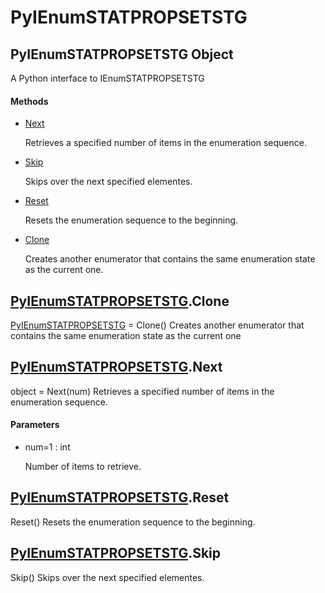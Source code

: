 # PyIEnumSTATPROPSETSTG


## PyIEnumSTATPROPSETSTG Object

A Python interface to IEnumSTATPROPSETSTG

#### Methods

  - [Next](PyIEnumSTATPROPSETSTG.md#pyienumstatpropsetstgnext)

    Retrieves a specified number of items in the enumeration sequence\.&nbsp;

  - [Skip](PyIEnumSTATPROPSETSTG.md#pyienumstatpropsetstgskip)

    Skips over the next specified elementes\.&nbsp;

  - [Reset](PyIEnumSTATPROPSETSTG.md#pyienumstatpropsetstgreset)

    Resets the enumeration sequence to the beginning\.&nbsp;

  - [Clone](PyIEnumSTATPROPSETSTG.md#pyienumstatpropsetstgclone)

    Creates another enumerator that contains the same enumeration state as the current one\.&nbsp;


## [PyIEnumSTATPROPSETSTG](PyIEnumSTATPROPSETSTG.md#pyienumstatpropsetstg)\.Clone

[PyIEnumSTATPROPSETSTG](PyIEnumSTATPROPSETSTG.md#pyienumstatpropsetstg) = Clone\(\)
Creates another enumerator that contains the same enumeration state as the current one


## [PyIEnumSTATPROPSETSTG](PyIEnumSTATPROPSETSTG.md#pyienumstatpropsetstg)\.Next

object = Next\(num\)
Retrieves a specified number of items in the enumeration sequence\.

#### Parameters

  - num=1 : int

    Number of items to retrieve\.


## [PyIEnumSTATPROPSETSTG](PyIEnumSTATPROPSETSTG.md#pyienumstatpropsetstg)\.Reset

Reset\(\)
Resets the enumeration sequence to the beginning\.


## [PyIEnumSTATPROPSETSTG](PyIEnumSTATPROPSETSTG.md#pyienumstatpropsetstg)\.Skip

Skip\(\)
Skips over the next specified elementes\.